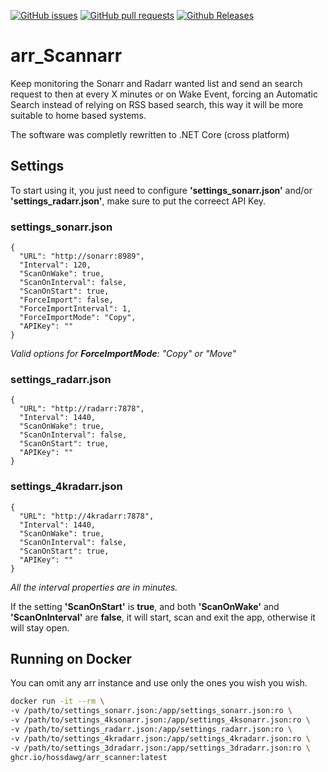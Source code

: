 [![GitHub issues](https://img.shields.io/github/issues/DarkSupremo/Sonarr-Scanner.svg?maxAge=60&style=flat-square)](https://github.com/DarkSupremo/Sonarr-Scanner/issues)
[![GitHub pull requests](https://img.shields.io/github/issues-pr/DarkSupremo/Sonarr-Scanner.svg?maxAge=60&style=flat-square)](https://github.com/DarkSupremo/Sonarr-Scanner/pulls)
[![Github Releases](https://img.shields.io/github/downloads/DarkSupremo/Sonarr-Scanner/total.svg?maxAge=60&style=flat-square)](https://github.com/DarkSupremo/Sonarr-Scanner/releases/latest)

# arr_Scannarr
Keep monitoring the Sonarr and Radarr wanted list and send an search request to then at every X minutes or on Wake Event, forcing an Automatic Search instead of relying on RSS based search, this way it will be more suitable to home based systems.

The software was completly rewritten to .NET Core (cross platform)

## Settings 

To start using it, you just need to configure **'settings_sonarr.json'** and/or **'settings_radarr.json'**, make sure to put the correect API Key.  

### settings_sonarr.json
```
{
  "URL": "http://sonarr:8989",
  "Interval": 120,
  "ScanOnWake": true,
  "ScanOnInterval": false,
  "ScanOnStart": true,  
  "ForceImport": false,
  "ForceImportInterval": 1,
  "ForceImportMode": "Copy",
  "APIKey": ""
}
```
_Valid options for **ForceImportMode**: "Copy" or "Move"_

### settings_radarr.json
```
{
  "URL": "http://radarr:7878",
  "Interval": 1440,
  "ScanOnWake": true,
  "ScanOnInterval": false,
  "ScanOnStart": true,
  "APIKey": ""
}
```

### settings_4kradarr.json
```
{
  "URL": "http://4kradarr:7878",
  "Interval": 1440,
  "ScanOnWake": true,
  "ScanOnInterval": false,
  "ScanOnStart": true,
  "APIKey": ""
}
```
_All the interval properties are in minutes._

If the setting **'ScanOnStart'** is **true**, and both **'ScanOnWake'** and **'ScanOnInterval'** are **false**, it will start, scan and exit the app, otherwise it will stay open.

## Running on Docker
You can omit any arr instance and use only the ones you wish you wish.
```sh
docker run -it --rm \
-v /path/to/settings_sonarr.json:/app/settings_sonarr.json:ro \
-v /path/to/settings_4ksonarr.json:/app/settings_4ksonarr.json:ro \
-v /path/to/settings_radarr.json:/app/settings_radarr.json:ro \
-v /path/to/settings_4kradarr.json:/app/settings_4kradarr.json:ro \
-v /path/to/settings_3dradarr.json:/app/settings_3dradarr.json:ro \
ghcr.io/hossdawg/arr_scanner:latest
```
